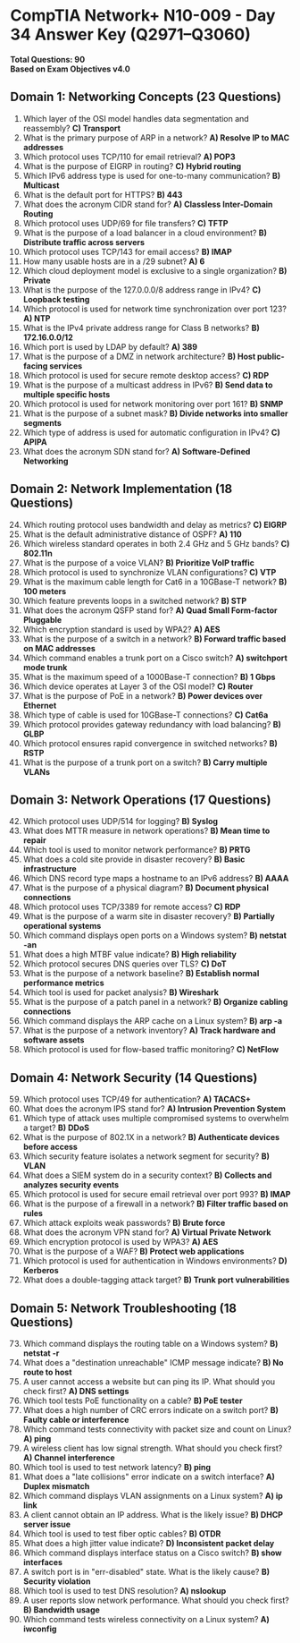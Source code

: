 # CompTIA Network+ N10-009 - Day 34 Answer Key (Q2971–Q3060)

**Total Questions: 90**  
**Based on Exam Objectives v4.0**

## Domain 1: Networking Concepts (23 Questions)
1. Which layer of the OSI model handles data segmentation and reassembly? **C) Transport**  
2. What is the primary purpose of ARP in a network? **A) Resolve IP to MAC addresses**  
3. Which protocol uses TCP/110 for email retrieval? **A) POP3**  
4. What is the purpose of EIGRP in routing? **C) Hybrid routing**  
5. Which IPv6 address type is used for one-to-many communication? **B) Multicast**  
6. What is the default port for HTTPS? **B) 443**  
7. What does the acronym CIDR stand for? **A) Classless Inter-Domain Routing**  
8. Which protocol uses UDP/69 for file transfers? **C) TFTP**  
9. What is the purpose of a load balancer in a cloud environment? **B) Distribute traffic across servers**  
10. Which protocol uses TCP/143 for email access? **B) IMAP**  
11. How many usable hosts are in a /29 subnet? **A) 6**  
12. Which cloud deployment model is exclusive to a single organization? **B) Private**  
13. What is the purpose of the 127.0.0.0/8 address range in IPv4? **C) Loopback testing**  
14. Which protocol is used for network time synchronization over port 123? **A) NTP**  
15. What is the IPv4 private address range for Class B networks? **B) 172.16.0.0/12**  
16. Which port is used by LDAP by default? **A) 389**  
17. What is the purpose of a DMZ in network architecture? **B) Host public-facing services**  
18. Which protocol is used for secure remote desktop access? **C) RDP**  
19. What is the purpose of a multicast address in IPv6? **B) Send data to multiple specific hosts**  
20. Which protocol is used for network monitoring over port 161? **B) SNMP**  
21. What is the purpose of a subnet mask? **B) Divide networks into smaller segments**  
22. Which type of address is used for automatic configuration in IPv4? **C) APIPA**  
23. What does the acronym SDN stand for? **A) Software-Defined Networking**

## Domain 2: Network Implementation (18 Questions)
24. Which routing protocol uses bandwidth and delay as metrics? **C) EIGRP**  
25. What is the default administrative distance of OSPF? **A) 110**  
26. Which wireless standard operates in both 2.4 GHz and 5 GHz bands? **C) 802.11n**  
27. What is the purpose of a voice VLAN? **B) Prioritize VoIP traffic**  
28. Which protocol is used to synchronize VLAN configurations? **C) VTP**  
29. What is the maximum cable length for Cat6 in a 10GBase-T network? **B) 100 meters**  
30. Which feature prevents loops in a switched network? **B) STP**  
31. What does the acronym QSFP stand for? **A) Quad Small Form-factor Pluggable**  
32. Which encryption standard is used by WPA2? **A) AES**  
33. What is the purpose of a switch in a network? **B) Forward traffic based on MAC addresses**  
34. Which command enables a trunk port on a Cisco switch? **A) switchport mode trunk**  
35. What is the maximum speed of a 1000Base-T connection? **B) 1 Gbps**  
36. Which device operates at Layer 3 of the OSI model? **C) Router**  
37. What is the purpose of PoE in a network? **B) Power devices over Ethernet**  
38. Which type of cable is used for 10GBase-T connections? **C) Cat6a**  
39. Which protocol provides gateway redundancy with load balancing? **B) GLBP**  
40. Which protocol ensures rapid convergence in switched networks? **B) RSTP**  
41. What is the purpose of a trunk port on a switch? **B) Carry multiple VLANs**

## Domain 3: Network Operations (17 Questions)
42. Which protocol uses UDP/514 for logging? **B) Syslog**  
43. What does MTTR measure in network operations? **B) Mean time to repair**  
44. Which tool is used to monitor network performance? **B) PRTG**  
45. What does a cold site provide in disaster recovery? **B) Basic infrastructure**  
46. Which DNS record type maps a hostname to an IPv6 address? **B) AAAA**  
47. What is the purpose of a physical diagram? **B) Document physical connections**  
48. Which protocol uses TCP/3389 for remote access? **C) RDP**  
49. What is the purpose of a warm site in disaster recovery? **B) Partially operational systems**  
50. Which command displays open ports on a Windows system? **B) netstat -an**  
51. What does a high MTBF value indicate? **B) High reliability**  
52. Which protocol secures DNS queries over TLS? **C) DoT**  
53. What is the purpose of a network baseline? **B) Establish normal performance metrics**  
54. Which tool is used for packet analysis? **B) Wireshark**  
55. What is the purpose of a patch panel in a network? **B) Organize cabling connections**  
56. Which command displays the ARP cache on a Linux system? **B) arp -a**  
57. What is the purpose of a network inventory? **A) Track hardware and software assets**  
58. Which protocol is used for flow-based traffic monitoring? **C) NetFlow**

## Domain 4: Network Security (14 Questions)
59. Which protocol uses TCP/49 for authentication? **A) TACACS+**  
60. What does the acronym IPS stand for? **A) Intrusion Prevention System**  
61. Which type of attack uses multiple compromised systems to overwhelm a target? **B) DDoS**  
62. What is the purpose of 802.1X in a network? **B) Authenticate devices before access**  
63. Which security feature isolates a network segment for security? **B) VLAN**  
64. What does a SIEM system do in a security context? **B) Collects and analyzes security events**  
65. Which protocol is used for secure email retrieval over port 993? **B) IMAP**  
66. What is the purpose of a firewall in a network? **B) Filter traffic based on rules**  
67. Which attack exploits weak passwords? **B) Brute force**  
68. What does the acronym VPN stand for? **A) Virtual Private Network**  
69. Which encryption protocol is used by WPA3? **A) AES**  
70. What is the purpose of a WAF? **B) Protect web applications**  
71. Which protocol is used for authentication in Windows environments? **D) Kerberos**  
72. What does a double-tagging attack target? **B) Trunk port vulnerabilities**

## Domain 5: Network Troubleshooting (18 Questions)
73. Which command displays the routing table on a Windows system? **B) netstat -r**  
74. What does a "destination unreachable" ICMP message indicate? **B) No route to host**  
75. A user cannot access a website but can ping its IP. What should you check first? **A) DNS settings**  
76. Which tool tests PoE functionality on a cable? **B) PoE tester**  
77. What does a high number of CRC errors indicate on a switch port? **B) Faulty cable or interference**  
78. Which command tests connectivity with packet size and count on Linux? **A) ping**  
79. A wireless client has low signal strength. What should you check first? **A) Channel interference**  
80. Which tool is used to test network latency? **B) ping**  
81. What does a "late collisions" error indicate on a switch interface? **A) Duplex mismatch**  
82. Which command displays VLAN assignments on a Linux system? **A) ip link**  
83. A client cannot obtain an IP address. What is the likely issue? **B) DHCP server issue**  
84. Which tool is used to test fiber optic cables? **B) OTDR**  
85. What does a high jitter value indicate? **D) Inconsistent packet delay**  
86. Which command displays interface status on a Cisco switch? **B) show interfaces**  
87. A switch port is in "err-disabled" state. What is the likely cause? **B) Security violation**  
88. Which tool is used to test DNS resolution? **A) nslookup**  
89. A user reports slow network performance. What should you check first? **B) Bandwidth usage**  
90. Which command tests wireless connectivity on a Linux system? **A) iwconfig**